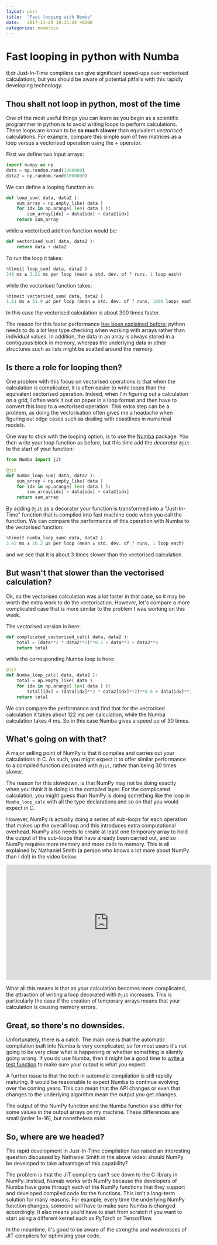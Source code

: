 ```yaml
---
layout: post
title:  "Fast looping with Numba"
date:   2017-11-20 10:35:24 +0200
categories: numerics
---
```

<script type="text/javascript" async
  src="https://cdn.mathjax.org/mathjax/latest/MathJax.js?config=TeX-MML-AM_CHTML">
</script>

# Fast looping in python with Numba
tl;dr Just-In-Time compilers can give significant speed-ups over vectorised calculations, but you should be aware of potential pitfalls with this rapidly developing technology.

## Thou shalt not loop in python, most of the time
One of the most useful things you can learn as you begin as a
scientific programmer in python
is to avoid writing loops to perform calculations.  These loops are known to
be **so much slower** than equivalent *vectorised* calculations.  For example,
compare this simple sum of two matrices as a loop versus a vectorised
operation using the + operator.

First we define two input arrays:
```python
import numpy as np
data = np.random.rand(1000000)
data2 = np.random.rand(1000000)
```
We can define a looping function as:
```python
def loop_sum( data, data2 ):
    sum_array = np.empty_like( data )
    for idx in np.arange( len( data ) ):
        sum_array[idx] = data[idx] + data2[idx]
    return sum_array
```
while a vectorised addition function would be:
```python
def vectorised_sum( data, data2 ):
    return data + data2
```
To run the loop it takes:
```python
%timeit loop_sum( data, data2 )
348 ms ± 3.21 ms per loop (mean ± std. dev. of 7 runs, 1 loop each)
```
while the vectorised function takes:
```python
%timeit vectorised_sum( data, data2 )
1.11 ms ± 51.9 µs per loop (mean ± std. dev. of 7 runs, 1000 loops each)
```
In this case the vectorised calculation is about 300 times faster.

The reason for this faster performance [has been explained before:](http://jakevdp.github.io/blog/2014/05/09/why-python-is-slow/)
python needs to do a lot less type checking when working with arrays rather than individual values. In addition, the data in an array is always stored in a contiguous block in memory, whereas the underlying data in other structures such as lists might be scatted around the memory.

## Is there a role for looping then?
One problem with this focus on vectorised operations is that when the calculation is complicated, it is often easier to write loops than the equivalent
vectorised operation.  Indeed, when I'm figuring out a calculation on
a grid, I often work it out on paper in a loop format and then have to
convert this loop to a vectorised operation.  This extra step can be a problem, as
doing the vectorisation often gives me a headache when figuring out
edge cases such as dealing with coastlines in numerical models.

One way to stick with the looping option, is to use the
[Numba](http://Numba.pydata.org) package. You then write your loop
function as before, but this time add the *decorator* ```@jit``` to the start of your function:
```python
from Numba import jit

@jit
def numba_loop_sum( data, data2 ):
    sum_array = np.empty_like( data )
    for idx in np.arange( len( data ) ):
        sum_array[idx] = data[idx] + data2[idx]
    return sum_array
```
By adding ```@jit``` as a decorator your function
is transformed into a "Just-In-Time" function that is compiled
into fast machine code when you call the function. We can compare the performance of this operation with Numba to the vectorised function:
```python
%timeit numba_loop_sum( data, data2 )
3.42 ms ± 20.2 µs per loop (mean ± std. dev. of 7 runs, 1 loop each)
```
and we see that it is about 3 times slower than the
vectorised calculation.

## But wasn't that slower than the vectorised calculation?
Ok, so the vectorised calculation was a lot faster in that case, so it may be worth the extra work to do the vectorisation.  However, let's compare a more complicated case that is more similar to the problem I was working on this week.

The vectorised version is here:
```python
def complicated_vectorised_calc( data, data2 ):
    total = (data**2 * data2**2)**0.5 + data**3 + data2**4
    return total
```
while the corresponding Numba loop is here:
```python
@jit
def Numba_loop_calc( data, data2 ):
    total = np.empty_like( data )
    for idx in np.arange( len( data ) ):
        total[idx] = (data[idx]**2 * data2[idx]**2)**0.5 + data[idx]**3 + data2[idx]**4
    return total
```
We can compare the performance and find that for the vectorised calculation it takes about 122 ms per calculation, while the Numba calculation takes 4 ms. So in this case Numba gives a speed up of 30 times.

## What's going on with that?
A major selling point of NumPy is that it compiles and carries out your calculations in C. As such, you might expect it to offer similar performance to a compiled function decorated with ```@jit```, rather than being 30 times slower.  

The reason for this slowdown, is that NumPy may not be doing exactly when you think it is doing in the compiled layer.  For the complicated calculation, you might guess than NumPy is doing something like the loop in ```Numba_loop_calc``` with all the type declarations and so on that you would expect in C.

However, NumPy is actually doing a series of sub-loops for each operation that makes up the overall loop and this introduces extra computational overhead.  NumPy also needs to create at least one temporary array to hold the output of the sub-loops that have already been carried out, and so NumPy requires more memory and more calls to memory.  This is all explained by Nathaniel Smith (a person who knows a lot more about NumPy than I do!) in the video below:
<iframe width="560" height="315" src="https://www.youtube.com/embed/fowHwlpGb34?rel=0" frameborder="0" allowfullscreen></iframe>

What all this means is that as your calculation becomes more complicated, the attraction of writing a loop decorated with ```@jit``` increases. This is particularly the case if the creation of temporary arrays means that your calculation is causing memory errors.

## Great, so there's no downsides.
Unfortunately, there is a catch.  The main one is that the automatic compilation built into Numba is very complicated, so for most users it's not going to be very clear what is happening or whether something is silently going wrong.  If you do use Numba, then it might be a good time to [write a test function](http://swcarpentry.github.io/python-novice-inflammation/08-defensive/) to make sure your output is what you expect.

A further issue is that the tech in automatic compilation is still rapidly maturing.  It would be reasonable to expect Numba to continue evolving over the coming years.  This can mean that the API changes or even that changes to the underlying algorithm mean the output you get changes.

The output of the NumPy function and the Numba function also differ for some values in the output arrays on my machine.  These differences are small (order 1e-16), but nonetheless exist.

## So, where are we headed?
The rapid development in Just-In-Time compilation has raised an interesting question discussed by Nathaniel Smith in the above video: should NumPy be developed to take advantage of this capability?

The problem is that the JIT compilers can't see down to the C library in NumPy. Instead, Numab works with NumPy because the developers of Numba have gone through each of the NumPy functions that they support and developed compiled code for the functions.  This isn't a long-term solution for many reasons.  For example, every time the underlying NumPy function changes, someone will have to make sure Numba is changed accordingly.  It also means you'd have to start from scratch if you want to start using a different kernel such as PyTorch or TensorFlow.

In the meantime, it's good to be aware of the strengths and weaknesses of JIT compilers for optimising your code.
